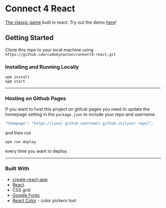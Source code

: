 # Connect 4 React

[The classic game](https://en.wikipedia.org/wiki/Connect_Four) built in react. Try out the demo [here](https://cadekynaston.github.io/connect4-react/)!

## Getting Started

Clone this repo to your local machine using `https://github.com/cadekynaston/connect4-react.git`

### Installing and Running Locally

```
npm install
npm start
```

---
### Hosting on Github Pages

If you want to host this project on github pages you need to update the homepage setting in the `package.json` to include your repo and username



```javascript
"homepage": "https://[your github username].github.io/[your repo]",
```

and then run

```
npm run deploy
```
every time you want to deploy.

---
### Built With

* [create-react-app](https://github.com/facebook/create-react-app)
* [React](https://reactjs.org/)
* CSS grid
* [Google Fonts](https://fonts.google.com/)
* [React Color](https://casesandberg.github.io/react-color/) - color pickers tool


